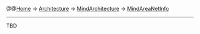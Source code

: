 @@[Home](Home.md) -> [Architecture](Architecture.md) -> [MindArchitecture](MindArchitecture.md) -> [MindAreaNetInfo](MindAreaNetInfo.md)



---


TBD